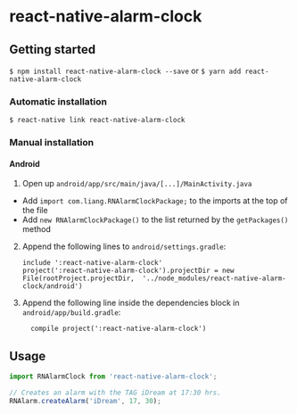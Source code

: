 
# react-native-alarm-clock

## Getting started

`$ npm install react-native-alarm-clock --save`
or
`$ yarn add react-native-alarm-clock`

### Automatic installation

`$ react-native link react-native-alarm-clock`

### Manual installation

#### Android

1. Open up `android/app/src/main/java/[...]/MainActivity.java`
  - Add `import com.liang.RNAlarmClockPackage;` to the imports at the top of the file
  - Add `new RNAlarmClockPackage()` to the list returned by the `getPackages()` method
2. Append the following lines to `android/settings.gradle`:
  	```
  	include ':react-native-alarm-clock'
  	project(':react-native-alarm-clock').projectDir = new File(rootProject.projectDir, 	'../node_modules/react-native-alarm-clock/android')
  	```
3. Append the following line inside the dependencies block in `android/app/build.gradle`:
  	```
      compile project(':react-native-alarm-clock')
  	```


## Usage
```javascript
import RNAlarmClock from 'react-native-alarm-clock';

// Creates an alarm with the TAG iDream at 17:30 hrs.
RNAlarm.createAlarm('iDream', 17, 30);
```
  
